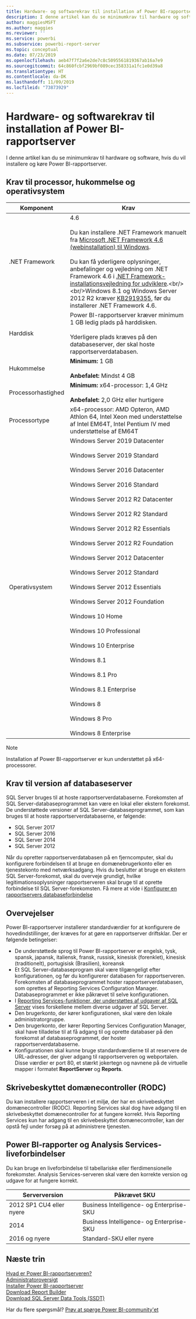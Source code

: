 ```yaml
---
title: Hardware- og softwarekrav til installation af Power BI-rapportserver
description: I denne artikel kan du se minimumkrav til hardware og software, hvis du vil installere og køre Power BI-rapportserver.
author: maggiesMSFT
ms.author: maggies
ms.reviewer: ''
ms.service: powerbi
ms.subservice: powerbi-report-server
ms.topic: conceptual
ms.date: 07/23/2019
ms.openlocfilehash: aeb47f7f2a6e2de7c8c5095561819367ab16a7e9
ms.sourcegitcommit: 64c860fcbf2969bf089cec358331a1fc1e0d39a8
ms.translationtype: HT
ms.contentlocale: da-DK
ms.lasthandoff: 11/09/2019
ms.locfileid: "73873929"
---
```

# <a name="hardware-and-software-requirements-for-installing-power-bi-report-server"></a>Hardware- og softwarekrav til installation af Power BI-rapportserver

I denne artikel kan du se minimumkrav til hardware og software, hvis du vil installere og køre Power BI-rapportserver.

## <a name="processor-memory-and-operating-system-requirements"></a>Krav til processor, hukommelse og operativsystem

| Komponent | Krav |
| --- | --- |
| .NET Framework |4.6<br><br>Du kan installere .NET Framework manuelt fra [Microsoft .NET Framework 4.6 (webinstallation) til Windows](https://support.microsoft.com/kb/3045560).<br/><br/> Du kan få yderligere oplysninger, anbefalinger og vejledning om .NET Framework 4.6 i [.NET Framework-installationsvejledning for udviklere](https://msdn.microsoft.com/library/ee942965\(v=vs.110\).aspx).<br/><br/>Windows 8.1 og Windows Server 2012 R2 kræver [KB2919355](https://support.microsoft.com/kb/2919355), før du installerer .NET Framework 4.6. |
| Harddisk |Power BI-rapportserver kræver minimum 1 GB ledig plads på harddisken.<br><br>Yderligere plads kræves på den databaseserver, der skal hoste rapportserverdatabasen. |
| Hukommelse |**Minimum:** 1 GB<br/><br/> **Anbefalet:** Mindst 4 GB |
| Processorhastighed |**Minimum:** x64-processor: 1,4 GHz<br/><br/> **Anbefalet:** 2,0 GHz eller hurtigere |
| Processortype |x64-processor: AMD Opteron, AMD Athlon 64, Intel Xeon med understøttelse af Intel EM64T, Intel Pentium IV med understøttelse af EM64T |
| Operativsystem |Windows Server 2019 Datacenter<br><br>Windows Server 2019 Standard<br><br>Windows Server 2016 Datacenter<br><br>Windows Server 2016 Standard<br><br>Windows Server 2012 R2 Datacenter<br><br>Windows Server 2012 R2 Standard<br><br>Windows Server 2012 R2 Essentials<br><br>Windows Server 2012 R2 Foundation<br><br>Windows Server 2012 Datacenter<br><br>Windows Server 2012 Standard<br><br>Windows Server 2012 Essentials<br><br>Windows Server 2012 Foundation<br><br>Windows 10 Home<br><br>Windows 10 Professional<br><br>Windows 10 Enterprise<br><br>Windows 8.1<br><br>Windows 8.1 Pro<br><br>Windows 8.1 Enterprise<br><br>Windows 8<br><br>Windows 8 Pro<br><br>Windows 8 Enterprise |

> [!NOTE]
> Installation af Power BI-rapportserver er kun understøttet på x64-processorer.


## <a name="database-server-version-requirements"></a>Krav til version af databaseserver

SQL Server bruges til at hoste rapportserverdatabaserne. Forekomsten af SQL Server-databaseprogrammet kan være en lokal eller ekstern forekomst. De understøttede versioner af SQL Server-databaseprogrammet, som kan bruges til at hoste rapportserverdatabaserne, er følgende:

* SQL Server 2017
* SQL Server 2016
* SQL Server 2014
* SQL Server 2012

Når du opretter rapportserverdatabasen på en fjerncomputer, skal du konfigurere forbindelsen til at bruge en domænebrugerkonto eller en tjenestekonto med netværksadgang. Hvis du beslutter at bruge en ekstern SQL Server-forekomst, skal du overveje grundigt, hvilke legitimationsoplysninger rapportserveren skal bruge til at oprette forbindelse til SQL Server-forekomsten. Få mere at vide i [Konfigurer en rapportservers databaseforbindelse](https://docs.microsoft.com/sql/reporting-services/install-windows/configure-a-report-server-database-connection-ssrs-configuration-manager)

## <a name="considerations"></a>Overvejelser

Power BI-rapportserver installerer standardværdier for at konfigurere de hovedindstillinger, der kræves for at gøre en rapportserver driftsklar. Der er følgende betingelser:

* De understøttede sprog til Power BI-rapportserver er engelsk, tysk, spansk, japansk, italiensk, fransk, russisk, kinesisk (forenklet), kinesisk (traditionelt), portugisisk (Brasilien), koreansk
* Et SQL Server-databaseprogram skal være tilgængeligt efter konfigurationen, og før du konfigurerer databasen for rapportserveren. Forekomsten af databaseprogrammet hoster rapportserverdatabasen, som oprettes af Reporting Services Configuration Manager. Databaseprogrammet er ikke påkrævet til selve konfigurationen.
* I [Reporting Services-funktioner, der understøttes af udgaver af SQL Server](https://docs.microsoft.com/sql/reporting-services/reporting-services-features-supported-by-the-editions-of-sql-server-2016) vises forskellene mellem diverse udgaver af SQL Server.
* Den brugerkonto, der kører konfigurationen, skal være den lokale administratorgruppe.
* Den brugerkonto, der kører Reporting Services Configuration Manager, skal have tilladelse til at få adgang til og oprette databaser på den forekomst af databaseprogrammet, der hoster rapportserverdatabaserne.
* Konfigurationen skal kunne bruge standardværdierne til at reservere de URL-adresser, der giver adgang til rapportserveren og webportalen. Disse værdier er port 80, et stærkt jokertegn og navnene på de virtuelle mapper i formatet **ReportServer** og **Reports**.

## <a name="read-only-domain-controller-rodc"></a>Skrivebeskyttet domænecontroller (RODC)

 Du kan installere rapportserveren i et miljø, der har en skrivebeskyttet domænecontroller (RODC). Reporting Services skal dog have adgang til en skrivebeskyttet domænecontroller for at fungere korrekt. Hvis Reporting Services kun har adgang til en skrivebeskyttet domænecontroller, kan der opstå fejl under forsøg på at administrere tjenesten.

## <a name="power-bi-reports-and-analysis-services-live-connections"></a>Power BI-rapporter og Analysis Services-liveforbindelser

Du kan bruge en liveforbindelse til tabellariske eller flerdimensionelle forekomster. Analysis Services-serveren skal være den korrekte version og udgave for at fungere korrekt.

| **Serverversion** | **Påkrævet SKU** |
| --- | --- |
| 2012 SP1 CU4 eller nyere |Business Intelligence- og Enterprise-SKU |
| 2014 |Business Intelligence- og Enterprise-SKU |
| 2016 og nyere |Standard-SKU eller nyere |

## <a name="next-steps"></a>Næste trin

[Hvad er Power BI-rapportserveren?](get-started.md)  
[Administratoroversigt](admin-handbook-overview.md)  
[Installer Power BI-rapportserver](install-report-server.md)  
[Download Report Builder](https://www.microsoft.com/download/details.aspx?id=53613)  
[Download SQL Server Data Tools (SSDT)](https://go.microsoft.com/fwlink/?LinkID=616714)

Har du flere spørgsmål? [Prøv at spørge Power BI-community'et](https://community.powerbi.com/)

